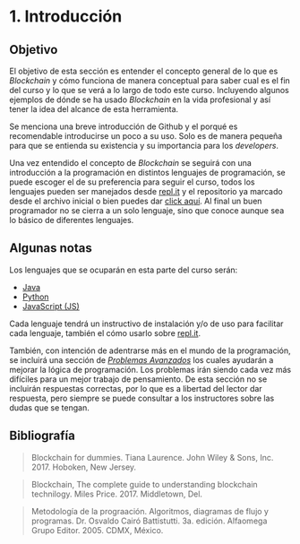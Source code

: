 # 1. Introducción

## Objetivo

El objetivo de esta sección es entender el concepto general de lo que es *Blockchain* y cómo funciona de manera conceptual para saber cual es el fin del curso y lo que se verá a lo largo de todo este curso. Incluyendo algunos ejemplos de dónde se ha usado *Blockchain* en la vida profesional y así tener la idea del alcance de esta herramienta.

Se menciona una breve introducción de Github y el porqué es recomendable introducirse un poco a su uso. Solo es de manera pequeña para que se entienda su existencia y su importancia para los *developers*.

Una vez entendido el concepto de *Blockchain* se seguirá con una introducción a la programación en distintos lenguajes de programación, se puede escoger el de su preferencia para seguir el curso, todos los lenguajes pueden ser manejados desde [repl.it](https://repl.it/) y el repositorio ya marcado desde el archivo inicial o bien puedes dar [click aquí](https://repl.it/@Tanque40/LaboratorioBlockchainDevs). Al final un buen programador no se cierra a un solo lenguaje, sino que conoce aunque sea lo básico de diferentes lenguajes.

## Algunas notas

Los lenguajes que se ocuparán en esta parte del curso serán:
- [Java](https://es.wikipedia.org/wiki/Java_(lenguaje_de_programaci%C3%B3n))
- [Python](https://es.wikipedia.org/wiki/Python)
- [JavaScript (JS)](https://es.wikipedia.org/wiki/JavaScript)

Cada lenguaje tendrá un instructivo de instalación y/o de uso para facilitar cada lenguaje, también el cómo usarlo sobre [repl.it](https://repl.it/).

También, con intención de adentrarse más en el mundo de la programación, se incluirá una sección de [*Problemas Avanzados*](Problemas_Avanzados.md) los cuales ayudarán a mejorar la lógica de programación. Los problemas irán siendo cada vez más difíciles para un mejor trabajo de pensamiento. De esta sección no se incluirán respuestas correctas, por lo que es a libertad del lector dar respuesta, pero siempre se puede consultar a los instructores sobre las dudas que se tengan.

## Bibliografía

> Blockchain for dummies.
> Tiana Laurence.
> John Wiley & Sons, Inc.
> 2017.
> Hoboken, New Jersey.

> Blockchain, The complete guide to understanding blockchain technilogy.
> Miles Price.
> 2017.
> Middletown, Del.

> Metodología de la prograación. Algoritmos, diagramas de flujo y programas.
> Dr. Osvaldo Cairó Battistutti.
> 3a. edición.
> Alfaomega Grupo Editor.
> 2005.
> CDMX, México.
